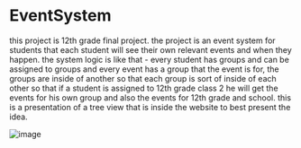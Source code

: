 # EventSystem
this project is 12th grade final project.
the project is an event system for students that each student will see their own relevant events and when they happen.
the system logic is like that - every student has groups and can be assigned to groups and every event has a group that the event is for,
the groups are inside of another so that each group is sort of inside of each other so that if a student is assigned to 12th grade class 2 he will get the events for his
own group and also the events for 12th grade and school.
this is a presentation of a tree view that is inside the website to best present the idea.

![image](https://user-images.githubusercontent.com/70100622/178622589-596248c1-256e-4502-8e1f-7eafb3078d6c.png)

